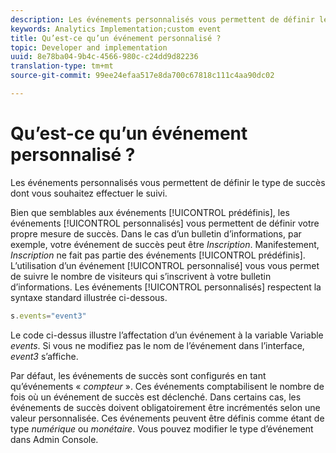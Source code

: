 ```yaml
---
description: Les événements personnalisés vous permettent de définir le type de succès dont vous souhaitez effectuer le suivi.
keywords: Analytics Implementation;custom event
title: Qu’est-ce qu’un événement personnalisé ?
topic: Developer and implementation
uuid: 8e78ba04-9b4c-4566-980c-c24dd9d82236
translation-type: tm+mt
source-git-commit: 99ee24efaa517e8da700c67818c111c4aa90dc02

---
```



# Qu’est-ce qu’un événement personnalisé ?

Les événements personnalisés vous permettent de définir le type de succès dont vous souhaitez effectuer le suivi.

Bien que semblables aux événements [!UICONTROL prédéfinis], les événements [!UICONTROL personnalisés] vous permettent de définir votre propre mesure de succès. Dans le cas d’un bulletin d’informations, par exemple, votre événement de succès peut être _Inscription_. Manifestement, _Inscription_ ne fait pas partie des événements [!UICONTROL prédéfinis]. L’utilisation d’un événement [!UICONTROL personnalisé] vous vous permet de suivre le nombre de visiteurs qui s’inscrivent à votre bulletin d’informations. Les événements [!UICONTROL personnalisés] respectent la syntaxe standard illustrée ci-dessous.

```js
s.events="event3"
```

Le code ci-dessus illustre l’affectation d’un événement à la variable Variable _events_. Si vous ne modifiez pas le nom de l’événement dans l’interface, _event3_ s’affiche.

Par défaut, les événements de succès sont configurés en tant qu’événements « _compteur_ ». Ces événements comptabilisent le nombre de fois où un événement de succès est déclenché. Dans certains cas, les événements de succès doivent obligatoirement être incrémentés selon une valeur personnalisée. Ces événements peuvent être définis comme étant de type _numérique_ ou _monétaire_. Vous pouvez modifier le type d’événement dans Admin Console.
